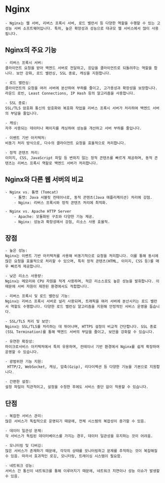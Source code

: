 # Nginx

    - Nginx는 웹 서버, 리버스 프록시 서버, 로드 밸런서 등 다양한 역할을 수행할 수 있는 고성능 서버 소프트웨어입니다. 특히, 높은 확장성과 성능으로 대규모 웹 서비스에서 많이 사용됩니다.

## Nginx의 주요 기능
    
    - 리버스 프록시 서버: 
    클라이언트 요청을 받아 백엔드 서버로 전달하고, 응답을 클라이언트로 되돌려주는 역할을 합니다. 보안 강화, 로드 밸런싱, SSL 종료, 캐싱을 지원합니다.

    - 로드 밸런싱: 
    클라이언트의 요청을 여러 서버에 분산하여 부하를 줄이고, 고가용성과 확장성을 보장합니다. 라운드 로빈, Least Connections, IP Hash 등의 알고리즘을 사용합니다.

    - SSL 종료: 
    SSL/TLS 암호화 통신의 암호화와 복호화 작업을 리버스 프록시 서버가 처리하여 백엔드 서버의 부담을 줄입니다.

    - 캐싱: 
    자주 사용되는 데이터나 페이지를 캐싱하여 성능을 개선하고 서버 부하를 줄입니다.

    - 이벤트 기반 아키텍처: 
    비동기 처리 방식으로, 다수의 클라이언트 요청을 효율적으로 처리합니다.

    - 정적 콘텐츠 처리: 
    이미지, CSS, JavaScript 파일 등 변하지 않는 정적 콘텐츠를 빠르게 제공하며, 동적 콘텐츠는 리버스 프록시 역할로 백엔드 서버가 처리합니다.

## Nginx와 다른 웹 서버의 비교

    - Nginx vs. 톰캣 (Tomcat)
        - 톰캣: Java 서블릿 컨테이너로, 동적 콘텐츠(Java 애플리케이션) 처리에 강점.
        - Nginx: 리버스 프록시와 정적 콘텐츠 처리에 최적화.

    - Nginx vs. Apache HTTP Server
        - Apache: 모듈화된 구조와 다양한 기능 제공.
        - Nginx: 성능과 확장성에서 강점, 리소스 사용 효율적.

## 장점
    - 높은 성능:
    Nginx는 이벤트 기반 아키텍처를 사용해 비동기적으로 요청을 처리합니다. 이를 통해 동시에 많은 요청을 효율적으로 처리할 수 있으며, 특히 정적 콘텐츠(HTML, 이미지, CSS 등)를 매우 빠르게 제공합니다.

    - 낮은 리소스 사용량:
    Nginx는 메모리와 CPU 자원을 적게 사용하며, 적은 리소스로도 높은 성능을 발휘합니다. 이 때문에 서버 자원이 제한된 환경에서도 적합합니다.

    - 리버스 프록시 및 로드 밸런싱 기능:
    Nginx는 리버스 프록시 서버로 널리 사용되며, 트래픽을 여러 서버에 분산시키는 로드 밸런서 역할도 수행합니다. 다양한 로드 밸런싱 알고리즘을 지원해 안정적인 서비스 운영을 돕습니다.

    - SSL/TLS 처리 및 보안:
    Nginx는 SSL/TLS를 처리하는 데 뛰어나며, HTTPS 설정이 비교적 간단합니다. SSL 종료(SSL Termination)를 통해 백엔드 서버의 부담을 줄이고, 보안을 강화할 수 있습니다.

    - 유연한 확장성: 
    마이크로서비스 아키텍처에서 특히 유용하며, 컨테이너 기반 환경에서 Nginx를 쉽게 확장하여 운영할 수 있습니다.

    - 광범위한 기능 지원:
     HTTP/2, WebSocket, 캐싱, 압축(Gzip), 리다이렉션 등 다양한 기능을 기본으로 지원합니다.

    - 간편한 설정: 
    설정 파일이 직관적이고, 설정을 수정한 후에도 서비스 중단 없이 적용할 수 있습니다.

## 단점
    - 복잡한 서비스 관리: 
    많은 서비스가 독립적으로 운영되기 때문에, 전체 시스템의 복잡성이 증가할 수 있음.

    - 데이터 일관성 문제: 
    각 서비스가 독립된 데이터베이스를 가지는 경우, 데이터 일관성을 유지하는 것이 어려움.

    - 모니터링 및 디버깅: 
    많은 서비스가 존재하기 때문에, 각각의 상태를 모니터링하고 문제를 추적하는 것이 복잡해질 수 있음. 따라서 효과적인 로깅, 모니터링, 트레이싱 시스템이 필요함.

    - 네트워크 성능: 
    서비스 간 통신이 네트워크를 통해 이루어지기 때문에, 네트워크 지연이나 성능 이슈가 발생할 수 있음.

